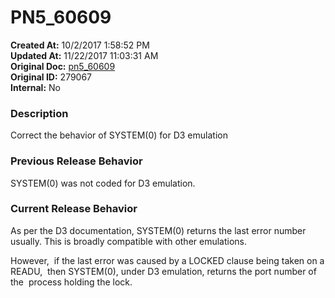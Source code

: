 # PN5_60609

**Created At:** 10/2/2017 1:58:52 PM  
**Updated At:** 11/22/2017 11:03:31 AM  
**Original Doc:** [pn5_60609](https://docs.jbase.com/36526-5-6-2-release-notes/pn5_60609)  
**Original ID:** 279067  
**Internal:** No  


### Description

Correct the behavior of SYSTEM(0) for D3 emulation



### Previous Release Behavior

SYSTEM(0) was not coded for D3 emulation.



### Current Release Behavior

As per the D3 documentation, SYSTEM(0) returns the last error number usually. This is broadly compatible with other emulations.

However,  if the last error was caused by a LOCKED clause being taken on a READU,  then SYSTEM(0), under D3 emulation, returns the port number of the  process holding the lock.
